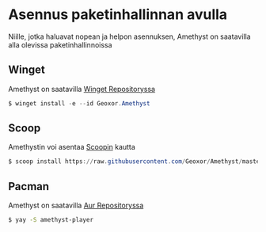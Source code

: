 # Asennus paketinhallinnan avulla

Niille, jotka haluavat nopean ja helpon asennuksen, Amethyst on saatavilla alla olevissa paketinhallinnoissa

## Winget
Amethyst on saatavilla [Winget Repositoryssa](https://github.com/microsoft/winget-pkgs/tree/master/manifests/g/Geoxor/Amethyst)
```powershell
$ winget install -e --id Geoxor.Amethyst
```

## Scoop
Amethystin voi asentaa [Scoopin](https://scoop.sh/) kautta
```powershell
$ scoop install https://raw.githubusercontent.com/Geoxor/Amethyst/master/manifests/scoop/amethyst.json
```

## Pacman
Amethyst on saatavilla [Aur Repositoryssa](https://aur.archlinux.org/packages/amethyst-player)
```sh
$ yay -S amethyst-player
```

